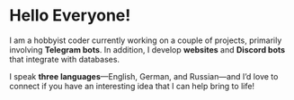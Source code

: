 # Hello Everyone!

I am a hobbyist coder currently working on a couple of projects, primarily involving **Telegram bots**. In addition, I develop **websites** and **Discord bots** that integrate with databases.

I speak **three languages**—English, German, and Russian—and I’d love to connect if you have an interesting idea that I can help bring to life!

<!--
**NiceFrog12/NiceFrog12** is a ✨ _special_ ✨ repository because its `README.md` (this file) appears on your GitHub profile.

Here are some ideas to get you started:

- 🔭 I’m currently working on ...
- 🌱 I’m currently learning ...
- 👯 I’m looking to collaborate on ...
- 🤔 I’m looking for help with ...
- 💬 Ask me about ...
- 📫 How to reach me: ...
- 😄 Pronouns: ...
- ⚡ Fun fact: ...
-->
